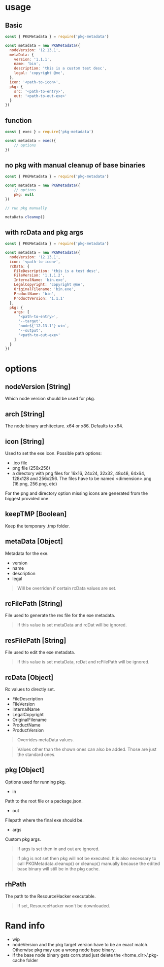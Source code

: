 # usage 


## Basic

```js
const { PKGMetadata } = require('pkg-metadata')

const metadata = new PKGMetadata({
  nodeVersion: '12.13.1',
  metaData: {
    version: '1.1.1',
    name: 'bin',
    description: 'this is a custom test desc',
    legal: 'copyright @me',
  },
  icon: '<path-to-icon>',
  pkg: {
    src: '<path-to-entry>',
    out: '<path-to-out-exe>'
  }
})
```


## function

```js
const { exec } = require('pkg-metadata')

const metadata = exec({
    // options
})
```


## no pkg with manual cleanup of base binaries


```js
const { PKGMetadata } = require('pkg-metadata')

const metadata = new PKGMetadata({
    // options
    pkg: null
})

// run pkg manually

metaData.cleanup()
```


## with rcData and pkg args 

```js
const { PKGMetadata } = require('pkg-metadata')

const metadata = new PKGMetadata({
  nodeVersion: '12.13.1',
  icon: '<path-to-icon>',
  rcData: {
    FileDescription: 'this is a test desc',
    FileVersion: '1.1.1.2',
    InternalName: 'bin.exe',
    LegalCopyright: 'copyright @me',
    OriginalFilename: 'bin.exe',
    ProductName: 'bin',
    ProductVersion: '1.1.1'
  },
  pkg: {
    args: [
      '<path-to-entry>',
      '--target',
      `node${'12.13.1'}-win`,
      '--output',
      '<path-to-out-exe>'
    ]
  }
})
```



# options


## nodeVersion [String]

Which node version should be used for pkg. 

## arch [String]

The node binary architecture. x64 or x86. Defaults to x64.


## icon [String]

Used to set the exe icon.
Possible path options:  
* .ico file
* png file (256x256)
* a directory with png files for 16x16, 24x24, 32x32, 48x48, 64x64, 128x128 and 256x256. The files have to be named \<dimension>.png (16.png, 256.png, etc)

For the png and directory option missing icons are generated from the biggest provided one. 

## keepTMP [Boolean]

Keep the temporary .tmp folder. 

## metaData [Object]

Metadata for the exe. 

* version
* name
* description
* legal

> Will be overriden if certain rcData values are set. 


## rcFilePath [String]

File used to generate the res file for the exe metadata. 

> If this value is set metaData and rcDat will be ignored. 


## resFilePath [String]

File used to edit the exe metadata. 

> If this value is set metaData, rcDat and rcFilePath will be ignored. 

## rcData [Object]

Rc values to directly set.

* FileDescription
* FileVersion
* InternalName
* LegalCopyright
* OriginalFilename
* ProductName
* ProductVersion

> Overrides metaData values. 

> Values other than the shown ones can also be added. Those are just the standard ones.  
 

## pkg [Object]

Options used for running pkg.

* in

Path to the root file or a package.json.

* out

Filepath where the final exe should be.

* args

Custom pkg args.

> If args is set then in and out are ignored. 

> If pkg is not set then pkg will not be executed. It is also necessary to call PKGMetadata.cleanup() or cleanup() manually because the edited base binary will still be in the pkg cache. 


## rhPath

The path to the ResourceHacker executable. 

> If set, ResourceHacker won't be downloaded.


# Rand info

* wip
* nodeVersion and the pkg target version have to be an exact match. Otherwise pkg may use a wrong node base binary. 
* if the base node binary gets corrupted just delete the \<home_dir\>/.pkg-cache folder